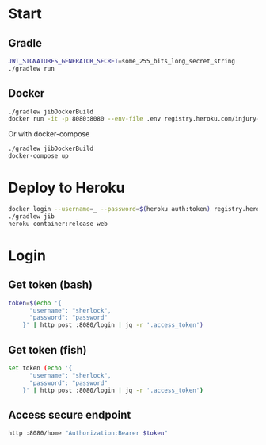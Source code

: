 # Start
## Gradle
```bash
JWT_SIGNATURES_GENERATOR_SECRET=some_255_bits_long_secret_string
./gradlew run
```

## Docker
```bash
./gradlew jibDockerBuild
docker run -it -p 8080:8080 --env-file .env registry.heroku.com/injury-log/web
```
Or with docker-compose
```bash
./gradlew jibDockerBuild
docker-compose up
```

# Deploy to Heroku
```bash
docker login --username=_ --password=$(heroku auth:token) registry.heroku.com
./gradlew jib
heroku container:release web
```

# Login
## Get token (bash)
```bash
token=$(echo '{
      "username": "sherlock",
      "password": "password"
    }' | http post :8080/login | jq -r '.access_token')
```

## Get token (fish)
```bash
set token (echo '{
      "username": "sherlock",
      "password": "password"
    }' | http post :8080/login | jq -r '.access_token')
```

## Access secure endpoint
```bash
http :8080/home "Authorization:Bearer $token"
```
